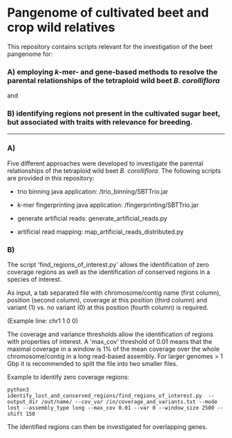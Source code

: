 # Pangenome of cultivated beet and crop wild relatives

This repository contains scripts relevant for the investigation of the beet pangenome for:

### A) employing *k*-mer- and gene-based methods to resolve the parental relationships of the tetraploid wild beet *B. corolliflora*

and

### B) identifying regions not present in the cultivated sugar beet, but associated with traits with relevance for breeding.


------------------------------------

### A)

Five different approaches were developed to investigate the parental relationships of the tetraploid wild beet *B. corolliflora*. The following scripts are provided in this repository:

- trio binning java application:
/trio_binning/SBTTrio.jar

- k-mer fingerprinting java application:
/fingerprinting/SBTTrio.jar

- generate artificial reads:
generate_artificial_reads.py

- artificial read mapping:
map_artificial_reads_distributed.py


### B) 

The script 'find_regions_of_interest.py' allows the identification of zero coverage regions as well as the identification of conserved regions in a species of interest.

As input, a tab separated file with chromosome/contig name (first column), position (second column), coverage at this position (third column) and variant (1) vs. no variant (0) at this position (fourth column) is required.

(Example line: chr1   1   0   0)


The coverage and variance thresholds allow the identification of regions with properties of interest. A 'max_cov' threshold of 0.01 means that the maximal coverage in a window is 1% of the mean coverage over the whole chromosome/contig in a long read-based assembly.
For larger genomes > 1 Gbp it is recommended to split the file into two smaller files.


Example to identify zero coverage regions:
~~~
python3 identify_lost_and_conserved_regions/find_regions_of_interest.py  --output_dir /out/name/ --cov_var /in/coverage_and_variants.txt --mode lost --assembly_type long --max_cov 0.01 --var 0 --window_size 2500 --shift 150
~~~

The identified regions can then be investigated for overlapping genes.

